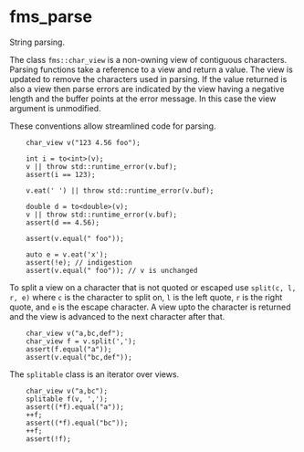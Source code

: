 # fms_parse

String parsing.

The class `fms::char_view` is a non-owning view of contiguous characters.
Parsing functions take a reference to a view and return a value.
The view is updated to remove the characters used in parsing.
If the value returned is also a view then parse errors are indicated by
the view having a negative length and the buffer points at
the error message. In this case the view argument is unmodified.

These conventions allow streamlined code for parsing.
```
	char_view v("123 4.56 foo");

	int i = to<int>(v);
	v || throw std::runtime_error(v.buf);
	assert(i == 123);
	
	v.eat(' ') || throw std::runtime_error(v.buf);
	
	double d = to<double>(v);
	v || throw std::runtime_error(v.buf);
	assert(d == 4.56);
	
	assert(v.equal(" foo"));

	auto e = v.eat('x');
	assert(!e); // indigestion
	assert(v.equal(" foo")); // v is unchanged
```

To split a view on a character that is not quoted or escaped
use `split(c, l, r, e)` where `c` is the character to split on,
`l` is the left quote, `r` is the right quote, and `e` is
the escape character. A view upto the character is
returned and the view is advanced to the next character after that.

```
	char_view v("a,bc,def");
	char_view f = v.split(',');
	assert(f.equal("a"));
	assert(v.equal("bc,def"));
```

The `splitable` class is an iterator over views.
```
	char_view v("a,bc");
	splitable f(v, ',');
	assert((*f).equal("a"));
	++f;
	assert((*f).equal("bc"));
	++f;
	assert(!f);
```


